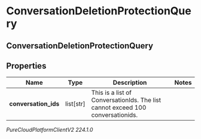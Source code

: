 # ConversationDeletionProtectionQuery

## ConversationDeletionProtectionQuery

## Properties

|Name | Type | Description | Notes|
|------------ | ------------- | ------------- | -------------|
| **conversation_ids** | list[str] | This is a list of ConversationIds. The list cannot exceed 100 conversationids. | |



_PureCloudPlatformClientV2 224.1.0_
